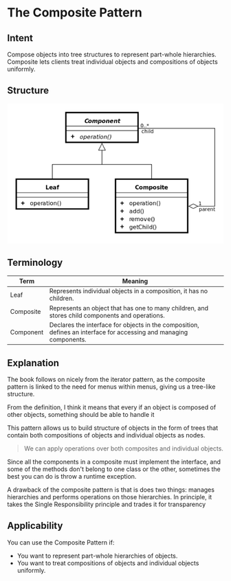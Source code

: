# The Composite Pattern

## Intent

Compose objects into tree structures to represent part-whole hierarchies.
Composite lets clients treat individual objects and compositions of objects
uniformly.

## Structure

![](../../resources/composite_pattern_uml.png) 

## Terminology

| Term      | Meaning                                                                                                               |
| --------- | --------------------------------------------------------------------------------------------------------------------- |
| Leaf      | Represents individual objects in a composition, it has no children.                                                   |
| Composite | Represents an object that has one to many children, and stores child components and operations.                       |
| Component | Declares the interface for objects in the composition, defines an interface for accessing and managing components.    |

## Explanation

The book follows on nicely from the iterator pattern, as the composite
pattern is linked to the need for menus within menus, giving us a tree-like
structure.

From the definition, I think it means that every if an object is composed of
other objects, something should be able to handle it

This pattern allows us to build structure of objects in the form of trees
that contain both compositions of objects and individual objects as nodes.

> We can apply operations over both composites and individual objects. 

Since all the components in a composite must implement the interface, and
some of the methods don't belong to one class or the other, sometimes the
best you can do is throw a runtime exception.

A drawback of the composite pattern is that is does two things: manages
hierarchies and performs operations on those hierarchies. In principle, it
takes the Single Responsibility principle and trades it for transparency

## Applicability 

You can use the Composite Pattern if:
 * You want to represent part-whole hierarchies of objects.
 * You want to treat compositions of objects and individual objects uniformly. 
